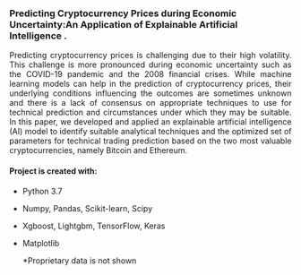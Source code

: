 
### Predicting Cryptocurrency Prices during Economic Uncertainty:An Application of Explainable Artificial Intelligence .


<div align="justify"> Predicting cryptocurrency prices is challenging due to their high volatility. This challenge is more pronounced during economic uncertainty such as the COVID-19 pandemic and the 2008 financial crises. While machine learning models can help in the prediction of cryptocurrency prices, their underlying conditions influencing the outcomes are sometimes unknown and there is a lack of consensus on appropriate techniques to use for technical prediction and circumstances under which they may be suitable. In this paper, we developed and applied an explainable artificial intelligence (AI) model to identify suitable analytical techniques and the optimized set of parameters for technical trading prediction based on the two most valuable cryptocurrencies, namely Bitcoin and Ethereum. </div>

#### Project is created with:
* Python 3.7
* Numpy, Pandas, Scikit-learn, Scipy
* Xgboost, Lightgbm, TensorFlow, Keras
* Matplotlib

  <p>*Proprietary data is not shown</p>
